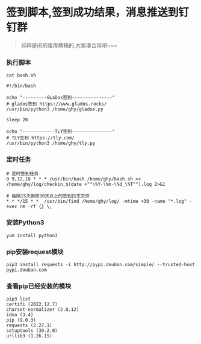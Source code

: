 # 签到脚本,签到成功结果，消息推送到钉钉群

> 纯粹是闲的蛋疼瞎搞的,大家凑合用吧~~~

### 执行脚本

```
cat bash.sh

#!/bin/bash

echo "---------GLaDos签到---------------"
# glados签到 https://www.glados.rocks/
/usr/bin/python3 /home/ghy/glados.py

sleep 20

echo "------------TLY签到---------------"
# TLY签到 https://tly.com/
/usr/bin/python3 /home/ghy/tly.py
```

### 定时任务
```
# 定时签到任务
0 9,12,18 * * * /usr/bin/bash /home/ghy/bash.sh >> /home/ghy/log/checkin_$(date +""\%Y-\%m-\%d_\%T"").log 2>&1

# 每隔15天删除30天以上的签到日志文件
* * */15 * *  /usr/bin/find /home/ghy/log/ -mtime +30 -name "*.log" -exec rm -rf {} \;
```

### 安装Python3
```
yum install python3
```

### pip安装request模块
```
pip3 install requests -i http://pypi.douban.com/simple/ --trusted-host pypi.douban.com
```

### 查看pip已经安装的模块
```
pip3 list
certifi (2022.12.7)
charset-normalizer (2.0.12)
idna (3.4)
pip (9.0.3)
requests (2.27.1)
setuptools (39.2.0)
urllib3 (1.26.15)
```
